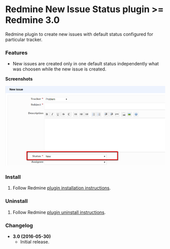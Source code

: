 # Redmine New Issue Status plugin >= Redmine 3.0

Redmine plugin to create new issues with default status configured for particular tracker.

### Features

* New issues are created only in one default status independently what was choosen while the new issue is created.

**Screenshots**

![Screenshots](https://raw.githubusercontent.com/xeagle2/redmine_new_issue_status/master/screenshot_01.png)

### Install

1. Follow Redmine [plugin installation instructions](http://www.redmine.org/projects/redmine/wiki/Plugins#Installing-a-plugin).

### Uninstall

1. Follow Redmine [plugin uninstall instructions](http://www.redmine.org/projects/redmine/wiki/Plugins#Uninstalling-a-plugin).

### Changelog

* **3.0 (2016-05-30)**
    * Initial release.